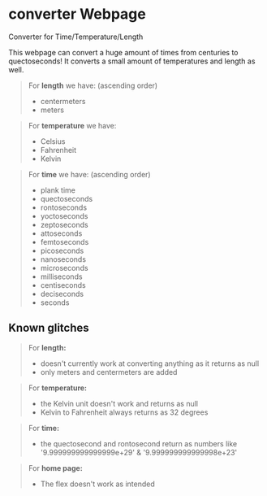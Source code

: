 # converter Webpage
Converter for Time/Temperature/Length

This webpage can convert a huge amount of times from centuries to quectoseconds! It converts a small amount of temperatures and length as well. 

> For **length** we have: (ascending order)
> - centermeters
> - meters

> For **temperature** we have: 
> - Celsius
> - Fahrenheit
> - Kelvin

> For **time** we have: (ascending order)
> - plank time
> - quectoseconds
> - rontoseconds
> - yoctoseconds
> - zeptoseconds
> - attoseconds
> - femtoseconds
> - picoseconds
> - nanoseconds
> - microseconds
> - milliseconds
> - centiseconds
> - deciseconds
> - seconds

## Known glitches

> For **length:**
> - doesn't currently work at converting anything as it returns as null
> - only meters and centermeters are added

> For **temperature:**
> - the Kelvin unit doesn't work and returns as null 
> - Kelvin to Fahrenheit always returns as 32 degrees

> For **time:**
> - the quectosecond and rontosecond return as numbers like '9.999999999999999e+29' & '9.999999999999998e+23'

> For **home page:**
> - The flex doesn't work as intended

